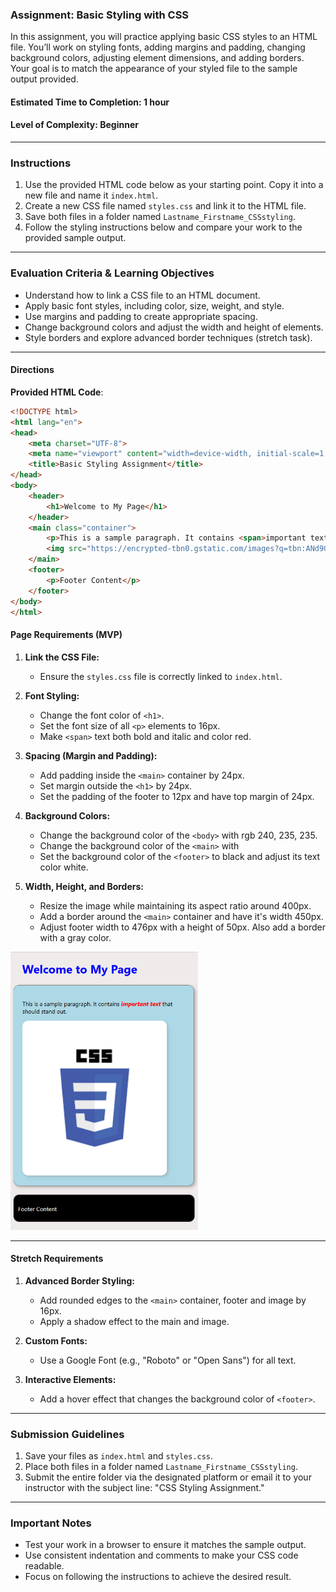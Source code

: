 ### **Assignment: Basic Styling with CSS**

In this assignment, you will practice applying basic CSS styles to an HTML file. You’ll work on styling fonts, adding margins and padding, changing background colors, adjusting element dimensions, and adding borders. Your goal is to match the appearance of your styled file to the sample output provided.

#### **Estimated Time to Completion:** 1 hour  
#### **Level of Complexity:** Beginner  

---

### **Instructions**

1. Use the provided HTML code below as your starting point. Copy it into a new file and name it `index.html`.  
2. Create a new CSS file named `styles.css` and link it to the HTML file.  
3. Save both files in a folder named `Lastname_Firstname_CSSstyling`.  
4. Follow the styling instructions below and compare your work to the provided sample output.  

---

### **Evaluation Criteria & Learning Objectives**

- Understand how to link a CSS file to an HTML document.  
- Apply basic font styles, including color, size, weight, and style.  
- Use margins and padding to create appropriate spacing.  
- Change background colors and adjust the width and height of elements.  
- Style borders and explore advanced border techniques (stretch task).  

---

#### **Directions**

**Provided HTML Code**:  
```html
<!DOCTYPE html>
<html lang="en">
<head>
    <meta charset="UTF-8">
    <meta name="viewport" content="width=device-width, initial-scale=1.0">
    <title>Basic Styling Assignment</title>
</head>
<body>
    <header>
        <h1>Welcome to My Page</h1>
    </header>
    <main class="container">
        <p>This is a sample paragraph. It contains <span>important text</span> that should stand out.</p>
        <img src="https://encrypted-tbn0.gstatic.com/images?q=tbn:ANd9GcQyfXdKH7SrCVpLx-h0j9VSLf7LQxwWgptJNw&s0" alt="Sample Image">
    </main>
    <footer>
        <p>Footer Content</p>
    </footer>
</body>
</html>
```

#### **Page Requirements (MVP)**  

1. **Link the CSS File:**  
   - Ensure the `styles.css` file is correctly linked to `index.html`.  

2. **Font Styling:**  
   - Change the font color of `<h1>`.  
   - Set the font size of all `<p>` elements to 16px.  
   - Make `<span>` text both bold and italic and color red.  

3. **Spacing (Margin and Padding):**  
   - Add padding inside the `<main>` container by 24px.  
   - Set margin outside the `<h1>` by 24px.
   - Set the padding of the footer to 12px and have top margin of 24px.  

4. **Background Colors:**  
   - Change the background color of the `<body>` with rgb 240, 235, 235.
   - Change the background color of the `<main>` with 
   - Set the background color of the `<footer>` to black and adjust its text color white.  

5. **Width, Height, and Borders:**  
   - Resize the image while maintaining its aspect ratio around 400px.  
   - Add a border around the `<main>` container and have it's width 450px.  
   - Adjust footer width to 476px with a height of 50px. Also add a border with a gray color.

<img src="./Assets/A04_sample_output.png" alt="Sample output for styling" width="300px">

---

#### **Stretch Requirements**

1. **Advanced Border Styling:**  
   - Add rounded edges to the `<main>` container, footer and image by 16px.  
   - Apply a shadow effect to the main and image.  

2. **Custom Fonts:**  
   - Use a Google Font (e.g., "Roboto" or "Open Sans") for all text.  

3. **Interactive Elements:**  
   - Add a hover effect that changes the background color of `<footer>`. 

---

### **Submission Guidelines**

1. Save your files as `index.html` and `styles.css`.  
2. Place both files in a folder named `Lastname_Firstname_CSSstyling`.  
3. Submit the entire folder via the designated platform or email it to your instructor with the subject line: "CSS Styling Assignment."  

---

### **Important Notes**

- Test your work in a browser to ensure it matches the sample output.  
- Use consistent indentation and comments to make your CSS code readable.  
- Focus on following the instructions to achieve the desired result.  

